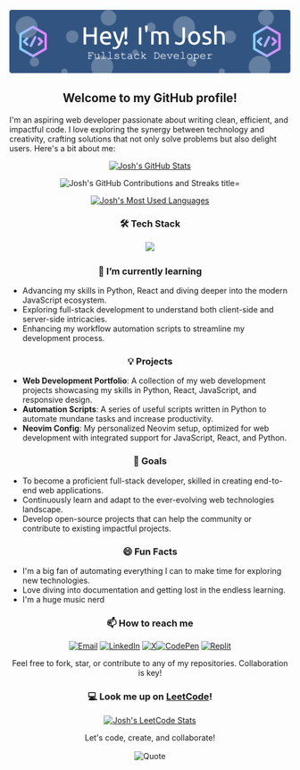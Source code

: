 ![Header](./github-header-image_3.png)

<div class="welcome" align="center">
<h2>Welcome to my GitHub profile!</h2>
</div>

I'm an aspiring web developer passionate about writing clean, efficient, and impactful code. I love exploring the synergy between technology and creativity, crafting solutions that not only solve problems but also delight users. Here's a bit about me:
<p></p>
<div class="github" align="center">
	<a href="https://github.com/joshuadanpeterson"><img src="https://github-readme-stats.vercel.app/api?username=joshuadanpeterson&show_icons=true&theme=nord" alt="Josh's GitHub Stats" title="Josh's GitHub Stats"></a>
</div>
<p></p>
<div class="github" align="center"
	<a href="https://github.com/joshuadanpeterson"><img src="https://github-readme-streak-stats.herokuapp.com/?user=joshuadanpeterson&theme=nord&hide_border=false" alt="Josh's GitHub Contributions and Streaks title="Josh's GitHub Contributions and Streaks"></a>
</div>
<p></p>
<div class="github" align="center">
	<a href="https://github.com/joshuadanpeterson"><img src="https://github-readme-stats.vercel.app/api/top-langs/?username=joshuadanpeterson&theme=nord&hide_border=false&include_all_commits=true&count_private=true&layout=compact" alt="Josh's Most Used Languages" title="Josh's Most Used Languages"></a>
</div>

<div class="tech-stack" align="center">
	<h3>🛠 Tech Stack</h3>
  	<a href="https://skillicons.dev">
  		<img src="https://skillicons.dev/icons?i=anaconda,androidstudio,apple,aws,azure,babel,bash,bootstrap,codepen,css,discord,django,docker,express,figma,firebase,flask,gatsby,gcp,git,github,githubactions,gmail,heroku,html,instagram,js,kubernetes,linkedin,linux,lua,md,materialui,mongodb,neovim,nodejs,npm,obsidian,postgres,postman,py,react,replit,sqlite,selenium,svg,tailwind,twitter,vim,vscode,wordpress,yarn" />
	</a>
</div>

<div class="learning" align="center">
	<h3>🌱 I’m currently learning</h3>
</div>

- Advancing my skills in Python, React and diving deeper into the modern JavaScript ecosystem.
- Exploring full-stack development to understand both client-side and server-side intricacies.
- Enhancing my workflow automation scripts to streamline my development process.

<div class="projects" align="center">
	<h3>💡 Projects</h3>
</div>

- **Web Development Portfolio**: A collection of my web development projects showcasing my skills in Python, React, JavaScript, and responsive design.
- **Automation Scripts**: A series of useful scripts written in Python to automate mundane tasks and increase productivity.
- **Neovim Config**: My personalized Neovim setup, optimized for web development with integrated support for JavaScript, React, and Python.

<div class="goals" align="center">
	<h3>🚀 Goals</h3>
</div>

- To become a proficient full-stack developer, skilled in creating end-to-end web applications.
- Continuously learn and adapt to the ever-evolving web technologies landscape.
- Develop open-source projects that can help the community or contribute to existing impactful projects.

<div class="fun-facts" align="center">
	<h3>😄 Fun Facts</h3>
</div>

- I'm a big fan of automating everything I can to make time for exploring new technologies.
- Love diving into documentation and getting lost in the endless learning.
- I'm a huge music nerd

<div class="contact" align="center">
	<h3>📫 How to reach me</h3>
	<a href="mailto:joshuadanpeterson@gmail.com"><img src="https://skillicons.dev/icons?i=gmail" alt="Email" title="Email" /></a> <a href="https://www.linkedin.com/in/joshuadanpeterson"><img src="https://skillicons.dev/icons?i=linkedin" alt="LinkedIn" title="LinkedIn" /></a> <a href="https://www.x.com/jdpeterson"><img src="https://skillicons.dev/icons?i=twitter" alt="X" title="X" /></a><a href="https://codepen.io/joshuadanpeterson/collections/"><img src="https://skillicons.dev/icons?i=codepen" alt="CodePen" title="CodePen" /></a> <a href="https://replit.com/@joshuadanpeterson"><img src="https://skillicons.dev/icons?i=replit" alt="Replit" title="Replit"/></a>

Feel free to fork, star, or contribute to any of my repositories. Collaboration is key!
</div>

<div class="leetcode" align="center">
	<h3>💻 Look me up on <a href="https://leetcode.com/joshuadanpeterson/">LeetCode</a>!</h3>
	<a href="https://leetcode.com/joshuadanpeterson/"><img align="center" src="https://leetcode-stats-six.vercel.app/api?username=joshuadanpeterson" alt="Josh's LeetCode Stats" title="Josh's LeetCode Stats"></a>

<p></p>
Let's code, create, and collaborate!
<p></p>
</div>

<div align="center">
	<img align="center" src="https://github-readme-quotes-bay.vercel.app/quote?quotesUrl=https://github.com/joshuadanpeterson/joshuadanpeterson/blob/main/quotes.json&theme=nord&animation=grow_out_in" alt="Quote" title="Quote">
</div>

